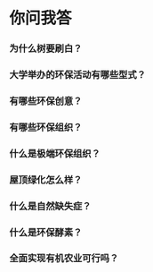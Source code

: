 # 你问我答

### 为什么树要刷白？

### 大学举办的环保活动有哪些型式？

### 有哪些环保创意？

### 有哪些环保组织？

### 什么是极端环保组织？

### 屋顶绿化怎么样？

### 什么是自然缺失症？

### 什么是环保酵素？

### 全面实现有机农业可行吗？


